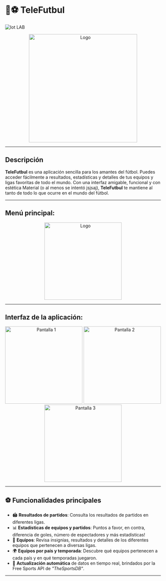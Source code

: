 # 🦇⚽ TeleFutbul
![Iot LAB](https://img.shields.io/badge/LABORATORIO-IOT-green?style=flat-square&logo=android)

<div align="center">
  <img src="https://drive.google.com/uc?export=view&id=16kze7TsCe9HfQZwOVcF7lTHpiieJPSsV" alt="Logo" width="350"/>
</div>

---

## Descripción

**TeleFutbul** es una aplicación sencilla para los amantes del fútbol. Puedes acceder fácilmente a resultados, estadísticas y detalles de tus equipos y ligas favoritas de todo el mundo. Con una interfaz amigable, funcional y con estética Material (o al menos se intentó jsjsaj), **TeleFutbul** te mantiene al tanto de todo lo que ocurre en el mundo del fútbol.

---

## Menú principal:

<div align="center">
  <img src="https://drive.google.com/uc?export=view&id=1YrH6j7eLVBY6WBPXPHYKlgDSprpKYtMe" alt="Logo" width="250"/>
</div>

---

## Interfaz de la aplicación:

<div align="center">
  <img src="https://drive.google.com/uc?export=view&id=1Ys2DmEv2v5kS9C7d73Jfs7BcjVSsVvIk" alt="Pantalla 1" width="250"/>
  <img src="https://drive.google.com/uc?export=view&id=1YtjV700y2uSaE88RRLeVJOHi2qJXJopm" alt="Pantalla 2" width="250"/>
  <img src="https://drive.google.com/uc?export=view&id=1YveghcXW-_SiUw0jFIQFGAZLrg822srd" alt="Pantalla 3" width="250"/>
</div>

---

## ⚽ Funcionalidades principales

- 🏟️ **Resultados de partidos**: Consulta los resultados de partidos en diferentes ligas.
- 📊 **Estadísticas de equipos y partidos**: Puntos a favor, en contra, diferencia de goles, número de espectadores y más estadísticas!
- 🏴 **Equipos**: Revisa insignias, resultados y detalles de los diferentes equipos que pertenecen a diversas ligas.
- 🌍 **Equipos por país y temporada**: Descubre qué equipos pertenecen a cada país y en qué temporadas juegaron.
- 🔄 **Actualización automática** de datos en tiempo real, brindados por la Free Sports API de *"TheSportsDB"*.

---
